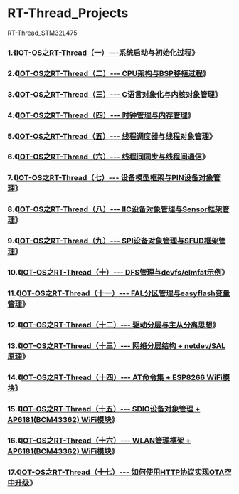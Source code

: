 # RT-Thread_Projects
RT-Thread_STM32L475



### 1.《[IOT-OS之RT-Thread（一）---系统启动与初始化过程](https://blog.csdn.net/m0_37621078/article/details/100584591)》

### 2.《[IOT-OS之RT-Thread（二）--- CPU架构与BSP移植过程](https://blog.csdn.net/m0_37621078/article/details/100715601)》

### 3.《[IOT-OS之RT-Thread（三）--- C语言对象化与内核对象管理](https://blog.csdn.net/m0_37621078/article/details/100788959)》

### 4.《[IOT-OS之RT-Thread（四）--- 时钟管理与内存管理](https://blog.csdn.net/m0_37621078/article/details/100859611)》

### 5.《[IOT-OS之RT-Thread（五）--- 线程调度器与线程对象管理](https://blog.csdn.net/m0_37621078/article/details/100945020)》

### 6.《[IOT-OS之RT-Thread（六）--- 线程间同步与线程间通信](https://blog.csdn.net/m0_37621078/article/details/101082972)》

### 7.《[IOT-OS之RT-Thread（七）--- 设备模型框架与PIN设备对象管理](https://blog.csdn.net/m0_37621078/article/details/101158817)》

### 8.《[IOT-OS之RT-Thread（八）--- IIC设备对象管理与Sensor框架管理](https://blog.csdn.net/m0_37621078/article/details/103115383)》

### 9.《[IOT-OS之RT-Thread（九）--- SPI设备对象管理与SFUD框架管理](https://blog.csdn.net/m0_37621078/article/details/102559086)》

### 10.《[IOT-OS之RT-Thread（十）--- DFS管理与devfs/elmfat示例](https://blog.csdn.net/m0_37621078/article/details/102634210)》

### 11.《[IOT-OS之RT-Thread（十一）--- FAL分区管理与easyflash变量管理](https://blog.csdn.net/m0_37621078/article/details/102689903)》

### 12.《[IOT-OS之RT-Thread（十二）--- 驱动分层与主从分离思想](https://blog.csdn.net/m0_37621078/article/details/104790217)》

### 13.《[IOT-OS之RT-Thread（十三）--- 网络分层结构 + netdev/SAL原理](https://blog.csdn.net/m0_37621078/article/details/104836942)》

### 14.《[IOT-OS之RT-Thread（十四）--- AT命令集 + ESP8266 WiFi模块](https://blog.csdn.net/m0_37621078/article/details/104973297)》

### 15.《[IOT-OS之RT-Thread（十五）--- SDIO设备对象管理 + AP6181(BCM43362) WiFi模块](https://blog.csdn.net/m0_37621078/article/details/105097567)》

### 16.《[IOT-OS之RT-Thread（十六）--- WLAN管理框架 + AP6181(BCM43362) WiFi模块](https://blog.csdn.net/m0_37621078/article/details/105264345)》

### 17.《[IOT-OS之RT-Thread（十七）--- 如何使用HTTP协议实现OTA空中升级](https://blog.csdn.net/m0_37621078/article/details/105442358)》

